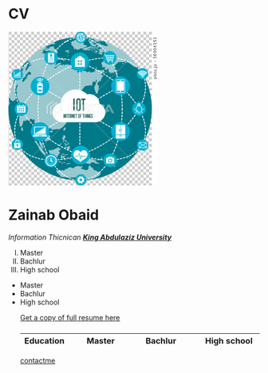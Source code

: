# CV

<html lang="en" dir="ltr">
<head>

<title>Zainab Web site
&#11088;</title>
 <meta charset="UTF-8">
<meta name="description" content=“A personal website for
Zainab Obaid">
<img src="1.jpg" alt="Zainab's Picture" width="300"

  <p>  <h1>  Zainab Obaid</h1>
  <em>Information Thicnican  <a href="http://www.kau.edu.sa"> <strong>King Abdulaziz
  University</strong></a></em>
  <p>

   <ol type=I>
 <li> Master
 <li> Bachlur
 <li> High school
 </ol>
  <ul type=Disc>
 <li> Master
 <li> Bachlur
 <li> High school
 
 <a  href=
zainab.pdf> Get a copy of full resume here </a>
<p>
  <h3><table>
    <thead>
<th width="120" align="Left">Education</th>
<th width="120" align="Left">Master</th>
<th width="120" align="Left">Bachlur</th>
<th width="120" align="Left">High school</th>

</thead>

   </ul>
  </table>

  </h3>
</p><a href=
contactme.html> contactme </a>
</head>
<body>
</body>
</html>
